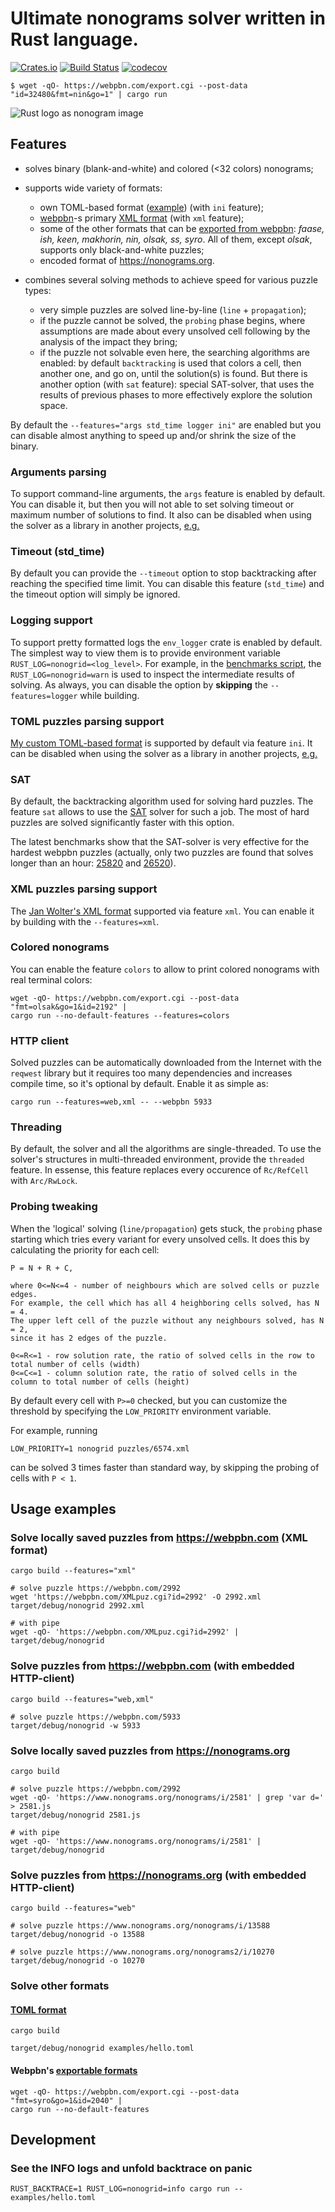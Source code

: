 # Ultimate nonograms solver written in Rust language.

[![Crates.io](https://img.shields.io/crates/v/nonogrid)](https://crates.io/crates/nonogrid)
[![Build Status](https://travis-ci.org/tsionyx/nonogrid.svg?branch=master)](https://travis-ci.org/tsionyx/nonogrid)
[![codecov](https://codecov.io/gh/tsionyx/nonogrid/branch/master/graph/badge.svg)](https://codecov.io/gh/tsionyx/nonogrid)


```
$ wget -qO- https://webpbn.com/export.cgi --post-data "id=32480&fmt=nin&go=1" | cargo run
```
![Rust logo as nonogram image](examples/rust_logo.png)

## Features

- solves binary (blank-and-white) and colored (<32 colors) nonograms;

- supports wide variety of formats:
  - own TOML-based format ([example](examples/hello.toml)) (with `ini` feature);
  - [webpbn](https://webpbn.com)-s primary [XML format](https://webpbn.com/pbn_fmt.html) (with `xml` feature);
  - some of the other formats that can be [exported from webpbn](https://webpbn.com/export.cgi):
    _faase, ish, keen, makhorin, nin, olsak, ss, syro_. All of them, except _olsak_,
    supports only black-and-white puzzles;
  - encoded format of https://nonograms.org.

- combines several solving methods to achieve speed for various puzzle types:
  - very simple puzzles are solved line-by-line (`line` + `propagation`);
  - if the puzzle cannot be solved, the `probing` phase begins, where assumptions
  are made about every unsolved cell following by the analysis of the impact they bring;
  - if the puzzle not solvable even here, the searching algorithms are enabled:
  by default `backtracking` is used that colors a cell, then another one, and go on,
  until the solution(s) is found. But there is another option (with `sat` feature):
  special SAT-solver, that uses the results of previous phases to more effectively
  explore the solution space.


By default the `--features="args std_time logger ini"` are enabled but you can disable almost anything
to speed up and/or shrink the size of the binary.


### Arguments parsing

To support command-line arguments, the `args` feature is enabled by default.
You can disable it, but then you will not able to set solving timeout or maximum number of solutions to find.
It also can be disabled when using the solver as a library in another projects,
[e.g.](https://github.com/tsionyx/nono/blob/8e2f8f27/Cargo.toml#L19)


### Timeout (std_time)

By default you can provide the `--timeout` option to stop backtracking after reaching the specified time limit.
You can disable this feature (`std_time`) and the timeout option will simply be ignored.


### Logging support

To support pretty formatted logs the `env_logger` crate is enabled by default.
The simplest way to view them is to provide environment variable `RUST_LOG=nonogrid=<log_level>`.
For example, in the [benchmarks script](benches/batch.sh), the `RUST_LOG=nonogrid=warn`
is used to inspect the intermediate results of solving.
As always, you can disable the option by **skipping**
the `--features=logger` while building.


### TOML puzzles parsing support

[My custom TOML-based format](examples/hello.toml) is supported by default via feature `ini`.
It can be disabled when using the solver as a library in another projects,
[e.g.](https://github.com/tsionyx/nono/blob/8e2f8f27/Cargo.toml#L19)


### SAT

By default, the backtracking algorithm used for solving hard puzzles.
The feature `sat` allows to use the [SAT](https://en.wikipedia.org/wiki/Boolean_satisfiability_problem)
solver for such a job.
The most of hard puzzles are solved significantly faster with this option.

The latest benchmarks show that the SAT-solver is very effective
for the hardest webpbn puzzles (actually, only two puzzles are found
that solves longer than an hour: [25820](https://webpbn.com/25820)
and [26520](https://webpbn.com/26520)).


### XML puzzles parsing support

The [Jan Wolter's XML format](https://webpbn.com/pbn_fmt.html) supported via feature `xml`.
You can enable it by building with the `--features=xml`.


### Colored nonograms

You can enable the feature `colors` to allow to print colored nonograms with real terminal colors:

```
wget -qO- https://webpbn.com/export.cgi --post-data "fmt=olsak&go=1&id=2192" |
cargo run --no-default-features --features=colors
```


### HTTP client

Solved puzzles can be automatically downloaded from the Internet with the `reqwest` library
but it requires too many dependencies and increases compile time, so it's optional by default.
Enable it as simple as:

```
cargo run --features=web,xml -- --webpbn 5933
```


### Threading

By default, the solver and all the algorithms are single-threaded. To use the solver's structures
in multi-threaded environment, provide the `threaded` feature. In essense, this feature
replaces every occurence of `Rc/RefCell` with `Arc/RwLock`.


### Probing tweaking

When the 'logical' solving (`line/propagation`) gets stuck, the `probing` phase starting which tries every variant
for every unsolved cells. It does this by calculating the priority for each cell:

```
P = N + R + C,

where 0<=N<=4 - number of neighbours which are solved cells or puzzle edges.
For example, the cell which has all 4 heighboring cells solved, has N = 4.
The upper left cell of the puzzle without any neighbours solved, has N = 2,
since it has 2 edges of the puzzle.

0<=R<=1 - row solution rate, the ratio of solved cells in the row to total number of cells (width)
0<=C<=1 - column solution rate, the ratio of solved cells in the column to total number of cells (height)
```

By default every cell with `P>=0` checked, but you can customize the threshold by specifying
the `LOW_PRIORITY` environment variable.

For example, running
```
LOW_PRIORITY=1 nonogrid puzzles/6574.xml
```

can be solved 3 times faster than standard way, by skipping the probing of cells with `P < 1`.


## Usage examples

### Solve locally saved puzzles from https://webpbn.com (XML format)

```
cargo build --features="xml"

# solve puzzle https://webpbn.com/2992
wget 'https://webpbn.com/XMLpuz.cgi?id=2992' -O 2992.xml
target/debug/nonogrid 2992.xml

# with pipe
wget -qO- 'https://webpbn.com/XMLpuz.cgi?id=2992' | target/debug/nonogrid
```

### Solve puzzles from https://webpbn.com (with embedded HTTP-client)

```
cargo build --features="web,xml"

# solve puzzle https://webpbn.com/5933
target/debug/nonogrid -w 5933
```

### Solve locally saved puzzles from https://nonograms.org

```
cargo build

# solve puzzle https://webpbn.com/2992
wget -qO- 'https://www.nonograms.org/nonograms/i/2581' | grep 'var d=' > 2581.js
target/debug/nonogrid 2581.js

# with pipe
wget -qO- 'https://www.nonograms.org/nonograms/i/2581' | target/debug/nonogrid
```

### Solve puzzles from https://nonograms.org (with embedded HTTP-client)

```
cargo build --features="web"

# solve puzzle https://www.nonograms.org/nonograms/i/13588
target/debug/nonogrid -o 13588

# solve puzzle https://www.nonograms.org/nonograms2/i/10270
target/debug/nonogrid -o 10270
```

### Solve other formats

#### [TOML format](examples)

```
cargo build

target/debug/nonogrid examples/hello.toml
```

#### Webpbn's [exportable formats](https://webpbn.com/export.cgi)

```
wget -qO- https://webpbn.com/export.cgi --post-data "fmt=syro&go=1&id=2040" |
cargo run --no-default-features
```


## Development

### See the INFO logs and unfold backtrace on panic

```
RUST_BACKTRACE=1 RUST_LOG=nonogrid=info cargo run -- examples/hello.toml
```
